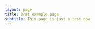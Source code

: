```yaml
---
layout: page
title: Brat example page
subtitle: This page is just a test now
---
```



<div id="main" class="center">
<div id="content">

<div id="embedding-entity-example"></div>

<script type="text/javascript">
var bratLocation = 'http://weaver.nlplab.org/~brat/demo/v1.3';
head.js(
// External libraries
bratLocation + '/client/lib/jquery.min.js',
bratLocation + '/client/lib/jquery.svg.min.js',
bratLocation + '/client/lib/jquery.svgdom.min.js',


// brat helper modules
bratLocation + '/client/src/configuration.js',
bratLocation + '/client/src/util.js',
bratLocation + '/client/src/annotation_log.js',
bratLocation + '/client/lib/webfont.js',
// brat modules
bratLocation + '/client/src/dispatcher.js',
bratLocation + '/client/src/url_monitor.js',
bratLocation + '/client/src/visualizer.js'
);

var webFontURLs = [
bratLocation + '/static/fonts/Astloch-Bold.ttf',
bratLocation + '/static/fonts/PT_Sans-Caption-Web-Regular.ttf',
bratLocation + '/static/fonts/Liberation_Sans-Regular.ttf'
];

head.ready(function() {

var docData = {
// Our text of choice
text : "Ed O'Kelley was the man who shot the man who shot Jesse James.",
// The entities entry holds all entity annotations
entities : [
/* Format: [${ID}, ${TYPE}, [[${START}, ${END}]]]
note that range of the offsets are [${START},${END}) */
['T1', 'Person', [[0, 11]]],
['T2', 'Person', [[20, 23]]],
['T3', 'Person', [[37, 40]]],
['T4', 'Person', [[50, 61]]],
],
};

Util.embed('embedding-entity-example', $.extend({}, collData),
$.extend({}, docData), webFontURLs);
 
});

var collData = {
entity_types: [ {
type : 'Person',
/* The labels are used when displaying the annotion, in this case
we also provide a short-hand "Per" for cases where
abbreviations are preferable */
labels : ['Person', 'Per'],
// Blue is a nice colour for a person?
bgColor: '#7fa2ff',
// Use a slightly darker version of the bgColor for the border
borderColor: 'darken'
} ]
};

</script>
</div>
</div>